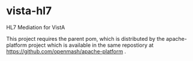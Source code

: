 vista-hl7
=========

HL7 Mediation for VistA

This project requires the parent pom, which is distributed by the apache-platform project 
which is available in the same repostiory at https://github.com/openmash/apache-platform .

